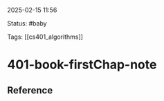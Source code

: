 2025-02-15 11:56

Status: #baby

Tags:  [[cs401_algorithms]]

# 401-book-firstChap-note






## Reference